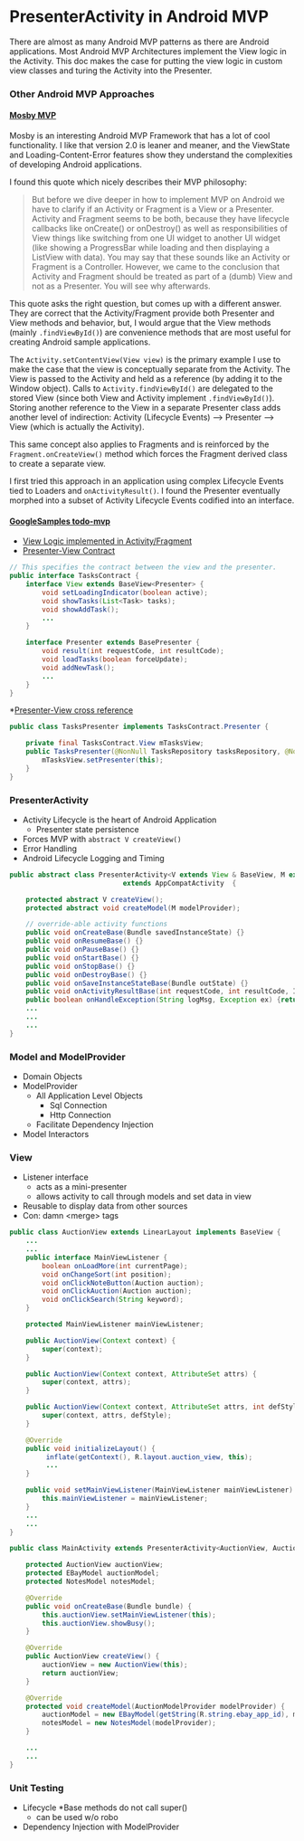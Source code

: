 PresenterActivity in Android MVP
===============================
There are almost as many Android MVP patterns as there are Android applications. Most Android MVP Architectures implement the View
logic in the Activity. This doc makes the case for putting the view logic in custom view classes and turing the Activity into
the Presenter.

### Other Android MVP Approaches

#### [Mosby MVP](http://hannesdorfmann.com/mosby/mvp/)
Mosby is an interesting Android MVP Framework that has a lot of cool functionality. I like that version
2.0 is leaner and meaner, and the ViewState and Loading-Content-Error features show they understand
the complexities of developing Android applications.

I found this quote which nicely describes their MVP philosophy:
> But before we dive deeper in how to implement MVP on Android we have to clarify if an Activity or
Fragment is a View or a Presenter. Activity and Fragment seems to be both, because they have
lifecycle callbacks like onCreate() or onDestroy() as well as responsibilities of View things
like switching from one UI widget to another UI widget (like showing a ProgressBar while loading
and then displaying a ListView with data). You may say that these sounds like an Activity or
Fragment is a Controller. However, we came to the conclusion that Activity and Fragment
should be treated as part of a (dumb) View and not as a Presenter. You will see why afterwards.

This quote asks the right question, but comes up with a different answer. They are correct
that the Activity/Fragment provide both Presenter and View methods and behavior, but, I would
argue that the View methods (mainly `.findViewById()`) are convenience methods that are most
useful for creating Android sample applications.

The `Activity.setContentView(View view)` is the primary example I use to make the case
that the view is conceptually separate from the Activity. The View is passed to the Activity and
held as a reference (by adding it to the Window object). Calls to `Activity.findViewById()`
are delegated to the stored View (since both View and Activity implement `.findViewById()`).
Storing another reference to the View in a separate Presenter class adds another level
of indirection: Activity (Lifecycle Events) --&gt; Presenter --&gt; View
(which is actually the Activity).

This same concept also applies to Fragments and is reinforced by the `Fragment.onCreateView()`
method which forces the Fragment derived class to create a separate view.

I first tried this approach in an application using complex Lifecycle Events tied to Loaders
and `onActivityResult()`. I found the Presenter eventually morphed into a subset of Activity
Lifecycle Events codified into an interface.

#### [GoogleSamples todo-mvp](https://github.com/googlesamples/android-architecture/tree/todo-mvp/)

* [View Logic implemented in Activity/Fragment](https://github.com/googlesamples/android-architecture/blob/todo-mvp/todoapp/app/src/main/java/com/example/android/architecture/blueprints/todoapp/tasks/TasksFragment.java)
* [Presenter-View Contract](https://github.com/googlesamples/android-architecture/blob/todo-mvp/todoapp/app/src/main/java/com/example/android/architecture/blueprints/todoapp/tasks/TasksContract.java)
```java
// This specifies the contract between the view and the presenter.
public interface TasksContract {
    interface View extends BaseView<Presenter> {
        void setLoadingIndicator(boolean active);
        void showTasks(List<Task> tasks);
        void showAddTask();
        ...
    }

    interface Presenter extends BasePresenter {
        void result(int requestCode, int resultCode);
        void loadTasks(boolean forceUpdate);
        void addNewTask();
        ...
    }
}
```

*[Presenter-View cross reference](https://github.com/googlesamples/android-architecture/blob/todo-mvp/todoapp/app/src/main/java/com/example/android/architecture/blueprints/todoapp/tasks/TasksPresenter.java)
```java
public class TasksPresenter implements TasksContract.Presenter {

    private final TasksContract.View mTasksView;
    public TasksPresenter(@NonNull TasksRepository tasksRepository, @NonNull TasksContract.View tasksView) {
        mTasksView.setPresenter(this);
    }
}
```

### PresenterActivity
* Activity Lifecycle is the heart of Android Application
   * Presenter state persistence
* Forces MVP with `abstract V createView()`
* Error Handling
* Android Lifecycle Logging and Timing
```java
public abstract class PresenterActivity<V extends View & BaseView, M extends ModelProvider>
                            extends AppCompatActivity  {

    protected abstract V createView();
    protected abstract void createModel(M modelProvider);

    // override-able activity functions
    public void onCreateBase(Bundle savedInstanceState) {}
    public void onResumeBase() {}
    public void onPauseBase() {}
    public void onStartBase() {}
    public void onStopBase() {}
    public void onDestroyBase() {}
    public void onSaveInstanceStateBase(Bundle outState) {}
    public void onActivityResultBase(int requestCode, int resultCode, Intent data) { }
    public boolean onHandleException(String logMsg, Exception ex) {return false;}
    ...
    ...
    ...
}
```

### Model and ModelProvider
* Domain Objects
* ModelProvider
   * All Application Level Objects
       * Sql Connection
       * Http Connection
   * Facilitate Dependency Injection
* Model Interactors

### View
* Listener interface
   * acts as a mini-presenter
   * allows activity to call through models and set data in view
* Reusable to display data from other sources
* Con: damn &lt;merge&gt; tags
```java
public class AuctionView extends LinearLayout implements BaseView {
    ...
    ...
    public interface MainViewListener {
        boolean onLoadMore(int currentPage);
        void onChangeSort(int position);
        void onClickNoteButton(Auction auction);
        void onClickAuction(Auction auction);
        void onClickSearch(String keyword);
    }

    protected MainViewListener mainViewListener;

    public AuctionView(Context context) {
        super(context);
    }

    public AuctionView(Context context, AttributeSet attrs) {
        super(context, attrs);
    }

    public AuctionView(Context context, AttributeSet attrs, int defStyle) {
        super(context, attrs, defStyle);
    }

    @Override
    public void initializeLayout() {
         inflate(getContext(), R.layout.auction_view, this);
         ...
    }

    public void setMainViewListener(MainViewListener mainViewListener) {
        this.mainViewListener = mainViewListener;
    }
    ...
    ...
}
```

```java
public class MainActivity extends PresenterActivity<AuctionView, AuctionModelProvider> {

    protected AuctionView auctionView;
    protected EBayModel auctionModel;
    protected NotesModel notesModel;

    @Override
    public void onCreateBase(Bundle bundle) {
        this.auctionView.setMainViewListener(this);
        this.auctionView.showBusy();
    }

    @Override
    public AuctionView createView() {
        auctionView = new AuctionView(this);
        return auctionView;
    }

    @Override
    protected void createModel(AuctionModelProvider modelProvider) {
        auctionModel = new EBayModel(getString(R.string.ebay_app_id), modelProvider);
        notesModel = new NotesModel(modelProvider);
    }

    ...
    ...
}
```

### Unit Testing
* Lifecycle *Base methods do not call super()
    * can be used w/o robo
* Dependency Injection with ModelProvider